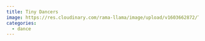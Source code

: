 ```yaml
---
title: Tiny Dancers
image: https://res.cloudinary.com/rama-llama/image/upload/v1603662872/Tiny_Dancers_gkqxuj.jpg
categories:
  - dance
---
```

